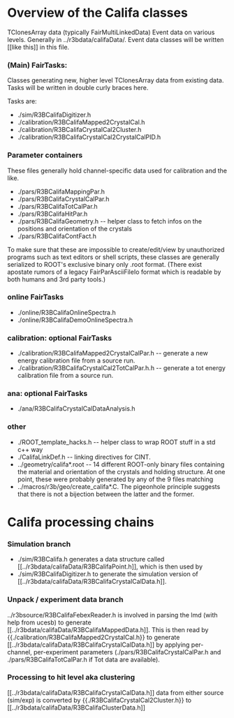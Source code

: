 # Overview of the Califa classes

TClonesArray data (typically FairMultiLinkedData)
Event data on various levels.
Generally in ../r3bdata/califaData/.
Event data classes will be written [[like this]] in this file.

### (Main) FairTasks:
Classes generating new, higher level TClonesArray data from
existing data.
Tasks will be written in double curly braces here.

Tasks are:

- ./sim/R3BCalifaDigitizer.h
- ./calibration/R3BCalifaMapped2CrystalCal.h
- ./calibration/R3BCalifaCrystalCal2Cluster.h
- ./calibration/R3BCalifaCrystalCal2CrystalCalPID.h

### Parameter containers

These files generally hold channel-specific data used for calibration and the like.

- ./pars/R3BCalifaMappingPar.h
- ./pars/R3BCalifaCrystalCalPar.h
- ./pars/R3BCalifaTotCalPar.h
- ./pars/R3BCalifaHitPar.h
- ./pars/R3BCalifaGeometry.h -- helper class to fetch infos on the positions and orientation of the crystals
- ./pars/R3BCalifaContFact.h

To make sure that these are impossible to create/edit/view by unauthorized programs such as
text editors or shell scripts, these classes are generally serialized to ROOT's exclusive binary
only .root format. (There exist apostate rumors of a legacy FairParAsciiFileIo format which is
readable by both humans and 3rd party tools.)

### online FairTasks
- ./online/R3BCalifaOnlineSpectra.h
- ./online/R3BCalifaDemoOnlineSpectra.h

### calibration: optional FairTasks
- ./calibration/R3BCalifaMapped2CrystalCalPar.h -- generate a new energy calibration file from a source run.
- ./calibration/R3BCalifaCrystalCal2TotCalPar.h.h -- generate a tot energy calibration file from a source run.

### ana: optional FairTasks

- ./ana/R3BCalifaCrystalCalDataAnalysis.h

### other

- ./ROOT_template_hacks.h -- helper class to wrap ROOT stuff in a std c++ way
- ./CalifaLinkDef.h       -- linking directives for CINT. 
- ../geometry/califa*.root -- 14 different ROOT-only binary files containing the material and orientation
of the crystals and holding structure. At one point, these were probably generated by any of the 9 files matching
- ../macros/r3b/geo/create_califa*.C. The pigeonhole principle suggests that there is not a bijection between
the latter and the former. 

#  Califa processing chains

### Simulation branch

- ./sim/R3BCalifa.h
 generates a data structure called
 [[../r3bdata/califaData/R3BCalifaPoint.h]],
 which is then used by 
- ./sim/R3BCalifaDigitizer.h
 to generate the simulation version of
[[../r3bdata/califaData/R3BCalifaCrystalCalData.h]].

### Unpack / experiment data branch

../r3bsource/R3BCalifaFebexReader.h is involved in parsing the lmd (with help from ucesb) to generate
[[../r3bdata/califaData/R3BCalifaMappedData.h]].
This is then read by {{./calibration/R3BCalifaMapped2CrystalCal.h}}
to generate [[../r3bdata/califaData/R3BCalifaCrystalCalData.h]] by applying per-channel, per-experiment parameters (./pars/R3BCalifaCrystalCalPar.h and ./pars/R3BCalifaTotCalPar.h if Tot data are available). 

### Processing to hit level aka clustering

[[../r3bdata/califaData/R3BCalifaCrystalCalData.h]] data from either source (sim/exp) is converted by
{{./R3BCalifaCrystalCal2Cluster.h}}
to
[[../r3bdata/califaData/R3BCalifaClusterData.h]]




